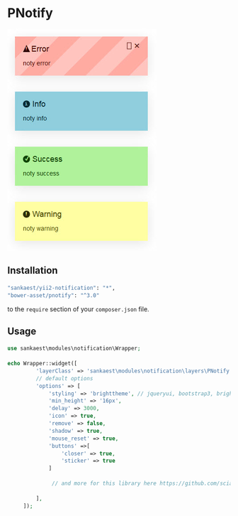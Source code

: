 # PNotify
!["Jquery Notify"](img/pnotify.jpg)

Installation
--------

```bash
"sankaest/yii2-notification": "*",
"bower-asset/pnotify": "^3.0"
```

to the ```require``` section of your `composer.json` file.


Usage
-----

```php
use sankaest\modules\notification\Wrapper;

echo Wrapper::widget([
         'layerClass' => 'sankaest\modules\notification\layers\PNotify',
         // default options
         'options' => [
             'styling' => 'brighttheme', // jqueryui, bootstrap3, brighttheme
             'min_height' => '16px',
             'delay' => 3000,
             'icon' => true,
             'remove' => false,
             'shadow' => true,
             'mouse_reset' => true,
             'buttons' =>[
                 'closer' => true,
                 'sticker' => true
             ]

              // and more for this library here https://github.com/sciactive/pnotify

         ],
     ]);


```
